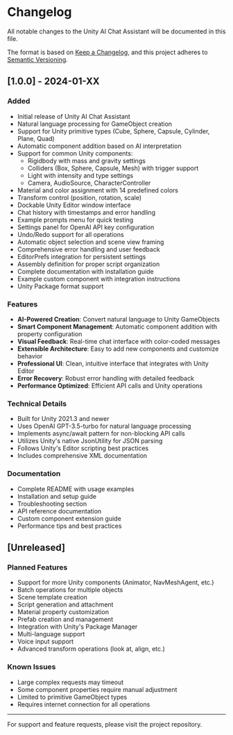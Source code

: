 # Changelog

All notable changes to the Unity AI Chat Assistant will be documented in this file.

The format is based on [Keep a Changelog](https://keepachangelog.com/en/1.0.0/),
and this project adheres to [Semantic Versioning](https://semver.org/spec/v2.0.0.html).

## [1.0.0] - 2024-01-XX

### Added
- Initial release of Unity AI Chat Assistant
- Natural language processing for GameObject creation
- Support for Unity primitive types (Cube, Sphere, Capsule, Cylinder, Plane, Quad)
- Automatic component addition based on AI interpretation
- Support for common Unity components:
  - Rigidbody with mass and gravity settings
  - Colliders (Box, Sphere, Capsule, Mesh) with trigger support
  - Light with intensity and type settings
  - Camera, AudioSource, CharacterController
- Material and color assignment with 14 predefined colors
- Transform control (position, rotation, scale)
- Dockable Unity Editor window interface
- Chat history with timestamps and error handling
- Example prompts menu for quick testing
- Settings panel for OpenAI API key configuration
- Undo/Redo support for all operations
- Automatic object selection and scene view framing
- Comprehensive error handling and user feedback
- EditorPrefs integration for persistent settings
- Assembly definition for proper script organization
- Complete documentation with installation guide
- Example custom component with integration instructions
- Unity Package format support

### Features
- **AI-Powered Creation**: Convert natural language to Unity GameObjects
- **Smart Component Management**: Automatic component addition with property configuration
- **Visual Feedback**: Real-time chat interface with color-coded messages
- **Extensible Architecture**: Easy to add new components and customize behavior
- **Professional UI**: Clean, intuitive interface that integrates with Unity Editor
- **Error Recovery**: Robust error handling with detailed feedback
- **Performance Optimized**: Efficient API calls and Unity operations

### Technical Details
- Built for Unity 2021.3 and newer
- Uses OpenAI GPT-3.5-turbo for natural language processing
- Implements async/await pattern for non-blocking API calls
- Utilizes Unity's native JsonUtility for JSON parsing
- Follows Unity's Editor scripting best practices
- Includes comprehensive XML documentation

### Documentation
- Complete README with usage examples
- Installation and setup guide
- Troubleshooting section
- API reference documentation
- Custom component extension guide
- Performance tips and best practices

## [Unreleased]

### Planned Features
- Support for more Unity components (Animator, NavMeshAgent, etc.)
- Batch operations for multiple objects
- Scene template creation
- Script generation and attachment
- Material property customization
- Prefab creation and management
- Integration with Unity's Package Manager
- Multi-language support
- Voice input support
- Advanced transform operations (look at, align, etc.)

### Known Issues
- Large complex requests may timeout
- Some component properties require manual adjustment
- Limited to primitive GameObject types
- Requires internet connection for all operations

---

For support and feature requests, please visit the project repository. 
